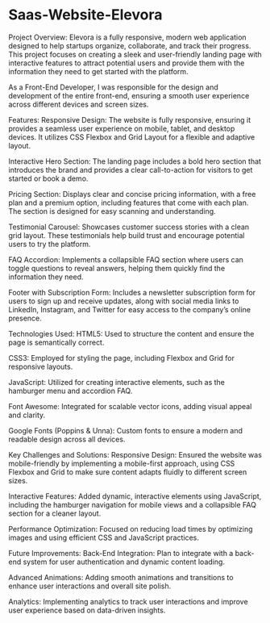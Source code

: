 # Saas-Website-Elevora

Project Overview:
Elevora is a fully responsive, modern web application designed to help startups organize, collaborate, and track their progress. This project focuses on creating a sleek and user-friendly landing page with interactive features to attract potential users and provide them with the information they need to get started with the platform.

As a Front-End Developer, I was responsible for the design and development of the entire front-end, ensuring a smooth user experience across different devices and screen sizes.

Features:
Responsive Design: The website is fully responsive, ensuring it provides a seamless user experience on mobile, tablet, and desktop devices. It utilizes CSS Flexbox and Grid Layout for a flexible and adaptive layout.

Interactive Hero Section: The landing page includes a bold hero section that introduces the brand and provides a clear call-to-action for visitors to get started or book a demo.

Pricing Section: Displays clear and concise pricing information, with a free plan and a premium option, including features that come with each plan. The section is designed for easy scanning and understanding.

Testimonial Carousel: Showcases customer success stories with a clean grid layout. These testimonials help build trust and encourage potential users to try the platform.

FAQ Accordion: Implements a collapsible FAQ section where users can toggle questions to reveal answers, helping them quickly find the information they need.

Footer with Subscription Form: Includes a newsletter subscription form for users to sign up and receive updates, along with social media links to LinkedIn, Instagram, and Twitter for easy access to the company’s online presence.

Technologies Used:
HTML5: Used to structure the content and ensure the page is semantically correct.

CSS3: Employed for styling the page, including Flexbox and Grid for responsive layouts.

JavaScript: Utilized for creating interactive elements, such as the hamburger menu and accordion FAQ.

Font Awesome: Integrated for scalable vector icons, adding visual appeal and clarity.

Google Fonts (Poppins & Unna): Custom fonts to ensure a modern and readable design across all devices.

Key Challenges and Solutions:
Responsive Design: Ensured the website was mobile-friendly by implementing a mobile-first approach, using CSS Flexbox and Grid to make sure content adapts fluidly to different screen sizes.

Interactive Features: Added dynamic, interactive elements using JavaScript, including the hamburger navigation for mobile views and a collapsible FAQ section for a cleaner layout.

Performance Optimization: Focused on reducing load times by optimizing images and using efficient CSS and JavaScript practices.

Future Improvements:
Back-End Integration: Plan to integrate with a back-end system for user authentication and dynamic content loading.

Advanced Animations: Adding smooth animations and transitions to enhance user interactions and overall site polish.

Analytics: Implementing analytics to track user interactions and improve user experience based on data-driven insights.

